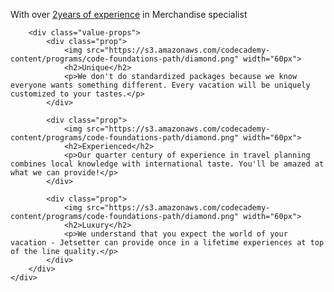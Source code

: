  <p>With over <a href="/resume.html">2years of experience</a> in Merchandise specialist

        <div class="value-props">
            <div class="prop">
                <img src="https://s3.amazonaws.com/codecademy-content/programs/code-foundations-path/diamond.png" width="60px">
                <h2>Unique</h2>
                <p>We don't do standardized packages because we know everyone wants something different. Every vacation will be uniquely customized to your tastes.</p>
            </div>

            <div class="prop">
                <img src="https://s3.amazonaws.com/codecademy-content/programs/code-foundations-path/diamond.png" width="60px">
                <h2>Experienced</h2>
                <p>Our quarter century of experience in travel planning combines local knowledge with international taste. You'll be amazed at what we can provide!</p>
            </div>

            <div class="prop">
                <img src="https://s3.amazonaws.com/codecademy-content/programs/code-foundations-path/diamond.png" width="60px">
                <h2>Luxury</h2>
                <p>We understand that you expect the world of your vacation - Jetsetter can provide once in a lifetime experiences at top of the line quality.</p>
            </div>
        </div>
    </div>
</body>
</html>
